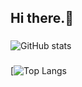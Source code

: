 <h2 align="left">Hi there.👋</h2>

###

![GitHub stats](https://github-readme-stats.vercel.app/api?username=anuraghazra&count_private=true&theme=radical)

###

[![Top Langs](https://github-readme-stats.vercel.app/api/top-langs/?username=anuraghazra&layout=compact&theme=radical)

###

<br clear="both">
